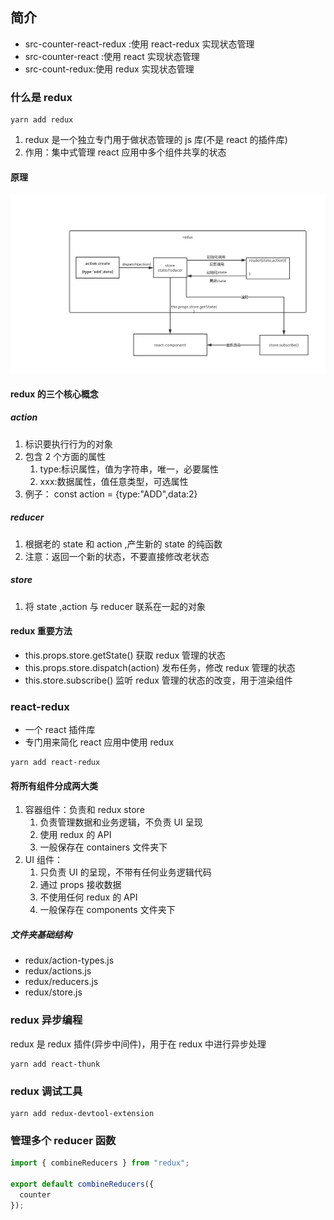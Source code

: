 ## 简介

- src-counter-react-redux :使用 react-redux 实现状态管理
- src-counter-react :使用 react 实现状态管理
- src-count-redux:使用 redux 实现状态管理

### 什么是 redux

```shell
yarn add redux
```

1. redux 是一个独立专门用于做状态管理的 js 库(不是 react 的插件库)
2. 作用：集中式管理 react 应用中多个组件共享的状态

#### 原理

![image](./redux原理.png)

#### redux 的三个核心概念

##### action

1. 标识要执行行为的对象
2. 包含 2 个方面的属性
   1. type:标识属性，值为字符串，唯一，必要属性
   2. xxx:数据属性，值任意类型，可选属性
3. 例子： const action = {type:"ADD",data:2}

##### reducer

1. 根据老的 state 和 action ,产生新的 state 的纯函数
2. 注意：返回一个新的状态，不要直接修改老状态

##### store

1. 将 state ,action 与 reducer 联系在一起的对象

#### redux 重要方法

- this.props.store.getState() 获取 redux 管理的状态
- this.props.store.dispatch(action) 发布任务，修改 redux 管理的状态
- this.store.subscribe() 监听 redux 管理的状态的改变，用于渲染组件

### react-redux

- 一个 react 插件库
- 专门用来简化 react 应用中使用 redux

```shell
yarn add react-redux
```

#### 将所有组件分成两大类

1. 容器组件：负责和 redux store
   1. 负责管理数据和业务逻辑，不负责 UI 呈现
   2. 使用 redux 的 API
   3. 一般保存在 containers 文件夹下
2. UI 组件：
   1. 只负责 UI 的呈现，不带有任何业务逻辑代码
   2. 通过 props 接收数据
   3. 不使用任何 redux 的 API
   4. 一般保存在 components 文件夹下

##### 文件夹基础结构

- redux/action-types.js
- redux/actions.js
- redux/reducers.js
- redux/store.js

### redux 异步编程

redux 是 redux 插件(异步中间件)，用于在 redux 中进行异步处理

```shell
yarn add react-thunk
```

### redux 调试工具

```shell
yarn add redux-devtool-extension
```

### 管理多个 reducer 函数

```js
import { combineReducers } from "redux";

export default combineReducers({
  counter
});
```

